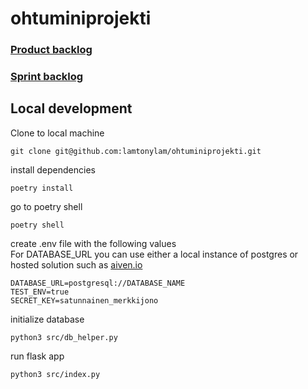 # ohtuminiprojekti

### [Product backlog](https://github.com/users/lamtonylam/projects/4)

### [Sprint backlog](https://helsinkifi-my.sharepoint.com/:x:/g/personal/bbsebast_ad_helsinki_fi/Ee2nabIYHuRJuohTCCOQPcYBBL0G3sMeIiiRyvB-SzPxGQ?e=jA78dm)

## Local development

Clone to local machine

```
git clone git@github.com:lamtonylam/ohtuminiprojekti.git
```

install dependencies

```
poetry install
```

go to poetry shell

```
poetry shell
```

create .env file with the following values  
For DATABASE_URL you can use either a local instance of postgres or hosted solution such as [aiven.io](aiven.io)

```
DATABASE_URL=postgresql://DATABASE_NAME
TEST_ENV=true
SECRET_KEY=satunnainen_merkkijono
```

initialize database

```
python3 src/db_helper.py
```

run flask app

```
python3 src/index.py
```
